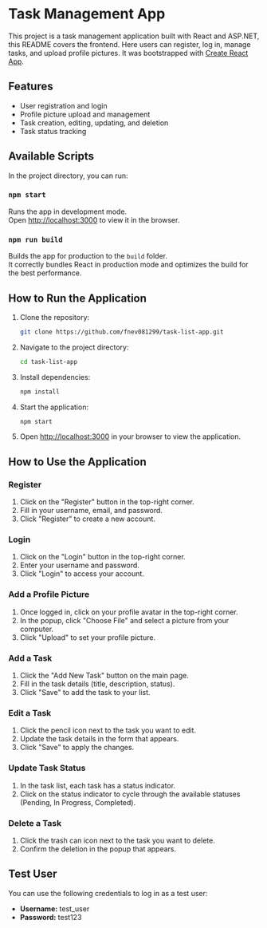 # Task Management App

This project is a task management application built with React and ASP.NET, this README covers the frontend. Here users can register, log in, manage tasks, and upload profile pictures. It was bootstrapped with [Create React App](https://github.com/facebook/create-react-app).

## Features

- User registration and login
- Profile picture upload and management
- Task creation, editing, updating, and deletion
- Task status tracking

## Available Scripts

In the project directory, you can run:

### `npm start`

Runs the app in development mode.\
Open [http://localhost:3000](http://localhost:3000) to view it in the browser.

### `npm run build`

Builds the app for production to the `build` folder.\
It correctly bundles React in production mode and optimizes the build for the best performance.

## How to Run the Application

1. Clone the repository:
   ```bash
   git clone https://github.com/fnev081299/task-list-app.git
   ```
2. Navigate to the project directory:
   ```bash
   cd task-list-app
   ```
3. Install dependencies:
   ```bash
   npm install
   ```
4. Start the application:
   ```bash
   npm start
   ```
5. Open [http://localhost:3000](http://localhost:3000) in your browser to view the application.

## How to Use the Application

### Register

1. Click on the "Register" button in the top-right corner.
2. Fill in your username, email, and password.
3. Click "Register" to create a new account.

### Login

1. Click on the "Login" button in the top-right corner.
2. Enter your username and password.
3. Click "Login" to access your account.

### Add a Profile Picture

1. Once logged in, click on your profile avatar in the top-right corner.
2. In the popup, click "Choose File" and select a picture from your computer.
3. Click "Upload" to set your profile picture.

### Add a Task

1. Click the "Add New Task" button on the main page.
2. Fill in the task details (title, description, status).
3. Click "Save" to add the task to your list.

### Edit a Task

1. Click the pencil icon next to the task you want to edit.
2. Update the task details in the form that appears.
3. Click "Save" to apply the changes.

### Update Task Status

1. In the task list, each task has a status indicator.
2. Click on the status indicator to cycle through the available statuses (Pending, In Progress, Completed).

### Delete a Task

1. Click the trash can icon next to the task you want to delete.
2. Confirm the deletion in the popup that appears.

## Test User

You can use the following credentials to log in as a test user:
- **Username:** test_user
- **Password:** test123